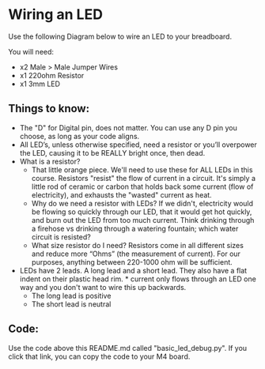# Wiring an LED

Use the following Diagram below to wire an LED to your breadboard. 

You will need: 
* x2 Male > Male Jumper Wires
* x1 220ohm Resistor
* x1 3mm LED

## Things to know:

* The "D" for Digital pin, does not matter. You can use any D pin you choose, as long as your code aligns. 
* All LED’s, unless otherwise specified, need a resistor or you’ll overpower the LED, causing it to be REALLY bright once, then dead. 
* What is a resistor? 
    * That little orange piece. We'll need to use these for ALL LEDs in this course. Resistors "resist" the flow of current in a circuit. It's simply a little rod of ceramic or carbon that holds back some current (flow of electricity), and exhausts the "wasted" current as heat. 
    * Why do we need a resistor with LEDs? If we didn't, electricity would be flowing so quickly through our LED, that it would get hot quickly, and burn out the LED from too much current. Think drinking through a firehose vs drinking through a watering fountain; which water circuit is resisted?
    * What size resistor do I need? Resistors come in all different sizes and reduce more “Ohms” (the measurement of current). For our purposes, anything between 220-1000 ohm will be sufficient. 
* LEDs have 2 leads. A long lead and a short lead. They also have a flat indent on their plastic head rim. * current only flows through an LED one way and you don't want to wire this up backwards.
    * The long lead is positive
    * The short lead is neutral

## Code:
Use the code above this README.md called "basic_led_debug.py". If you click that link, you can copy the code to your M4 board. 